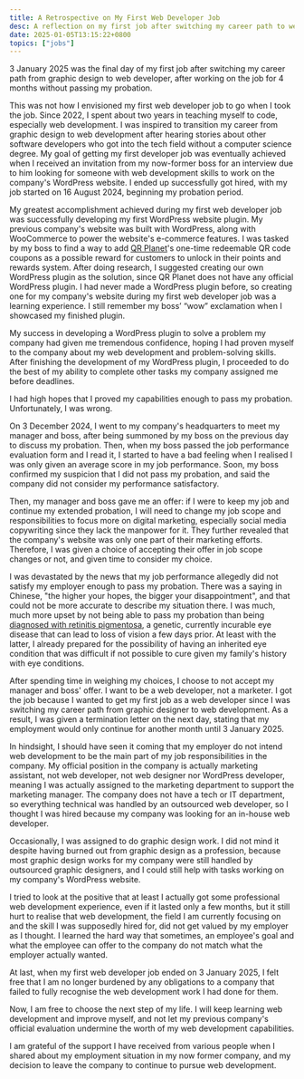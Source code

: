 ```yaml
---
title: A Retrospective on My First Web Developer Job
desc: A reflection on my first job after switching my career path to web development.
date: 2025-01-05T13:15:22+0800
topics: ["jobs"]
---
```


3 January 2025 was the final day of my first job after switching my career path from graphic design to web developer, after working on the job for 4 months without passing my probation.

This was not how I envisioned my first web developer job to go when I took the job. Since 2022, I spent about two years in teaching myself to code, especially web development. I was inspired to transition my career from graphic design to web development after hearing stories about other software developers who got into the tech field without a computer science degree. My goal of getting my first developer job was eventually achieved when I received an invitation from my now-former boss for an interview due to him looking for someone with web development skills to work on the company's WordPress website. I ended up successfully got hired, with my job started on 16 August 2024, beginning my probation period.

My greatest accomplishment achieved during my first web developer job was successfully developing my first WordPress website plugin. My previous company's website was built with WordPress, along with WooCommerce to power the website's e-commerce features. I was tasked by my boss to find a way to add [QR Planet](https://qrplanet.com/)'s one-time redeemable QR code coupons as a possible reward for customers to unlock in their points and rewards system. After doing research, I suggested creating our own WordPress plugin as the solution, since QR Planet does not have any official WordPress plugin. I had never made a WordPress plugin before, so creating one for my company's website during my first web developer job was a learning experience. I still remember my boss’ “wow” exclamation when I showcased my finished plugin.

My success in developing a WordPress plugin to solve a problem my company had given me tremendous confidence, hoping I had proven myself to the company about my web development and problem-solving skills. After finishing the development of my WordPress plugin, I proceeded to do the best of my ability to complete other tasks my company assigned me before deadlines.

I had high hopes that I proved my capabilities enough to pass my probation. Unfortunately, I was wrong.

On 3 December 2024, I went to my company's headquarters to meet my manager and boss, after being summoned by my boss on the previous day to discuss my probation. Then, when my boss passed the job performance evaluation form and I read it, I started to have a bad feeling when I realised I was only given an average score in my job performance. Soon, my boss confirmed my suspicion that I did not pass my probation, and said the company did not consider my performance satisfactory.

Then, my manager and boss gave me an offer: if I were to keep my job and continue my extended probation, I will need to change my job scope and responsibilities to focus more on digital marketing, especially social media copywriting since they lack the manpower for it. They further revealed that the company's website was only one part of their marketing efforts. Therefore, I was given a choice of accepting their offer in job scope changes or not, and given time to consider my choice.

I was devastated by the news that my job performance allegedly did not satisfy my employer enough to pass my probation. There was a saying in Chinese, "the higher your hopes, the bigger your disappointment", and that could not be more accurate to describe my situation there. I was much, much more upset by not being able to pass my probation than being [diagnosed with retinitis pigmentosa](2024-12-21-living-with-retinitis-pigmentosa.md), a genetic, currently incurable eye disease that can lead to loss of vision a few days prior. At least with the latter, I already prepared for the possibility of having an inherited eye condition that was difficult if not possible to cure given my family's history with eye conditions.

After spending time in weighing my choices, I choose to not accept my manager and boss' offer. I want to be a web developer, not a marketer. I got the job because I wanted to get my first job as a web developer since I was switching my career path from graphic designer to web development. As a result, I was given a termination letter on the next day, stating that my employment would only continue for another month until 3 January 2025.

In hindsight, I should have seen it coming that my employer do not intend web development to be the main part of my job responsibilities in the company. My official position in the company is actually marketing assistant, not web developer, not web designer nor WordPress developer, meaning I was actually assigned to the marketing department to support the marketing manager. The company does not have a tech or IT department, so everything technical was handled by an outsourced web developer, so I thought I was hired because my company was looking for an in-house web developer.

Occasionally, I was assigned to do graphic design work. I did not mind it despite having burned out from graphic design as a profession, because most graphic design works for my company were still handled by outsourced graphic designers, and I could still help with tasks working on my company's WordPress website.

I tried to look at the positive that at least I actually got some professional web development experience, even if it lasted only a few months, but it still hurt to realise that web development, the field I am currently focusing on and the skill I was supposedly hired for, did not get valued by my employer as I thought. I learned the hard way that sometimes, an employee's goal and what the employee can offer to the company do not match what the employer actually wanted.

At last, when my first web developer job ended on 3 January 2025, I felt free that I am no longer burdened by any obligations to a company that failed to fully recognise the web development work I had done for them.

Now, I am free to choose the next step of my life. I will keep learning web development and improve myself, and not let my previous company's official evaluation undermine the worth of my web development capabilities.

I am grateful of the support I have received from various people when I shared about my employment situation in my now former company, and my decision to leave the company to continue to pursue web development.
